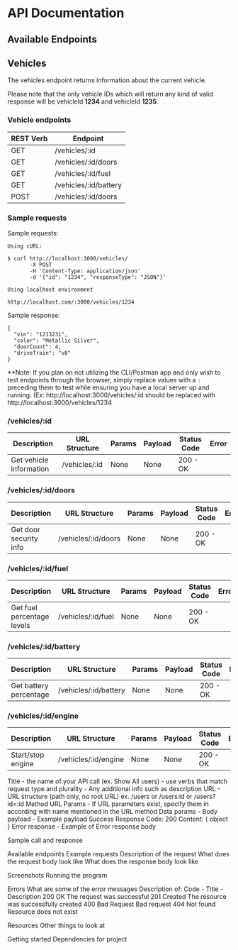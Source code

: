 # API Documentation

## Available Endpoints

<h2> Vehicles </h2>

The vehicles endpoint returns information about the current vehicle.

Please note that the only vehicle IDs which will return any kind of valid response will be vehicleId **1234** and vehicleId **1235**.

<h3> Vehicle endpoints</h3>

| REST Verb | Endpoint              |
| --------- | --------------------- |
| GET       | /vehicles/:id         |
| GET       | /vehicles/:id/doors   |
| GET       | /vehicles/:id/fuel    |
| GET       | /vehicles/:id/battery |
| POST      | /vehicles/:id/doors   |

### Sample requests

<!-- Add examples of a GET request in the code. Add example of a response in code!-->

Sample requests:

```
Using cURL:

$ curl http://localhost:3000/vehicles/
       -X POST
       -H 'Content-Type: application/json'
       -d '{"id": "1234", "responseType": "JSON"}'

```

```
Using localhost environment

http://localhost.com/:3000/vehicles/1234
```

Sample response:

```
{
  "vin": "1213231",
  "color": "Metallic Silver",
  "doorCount": 4,
  "driveTrain": "v8"
}
```

\*\*Note: If you plan on not utilizing the CLI/Postman app and only wish to test endpoints through the browser, simply replace
values with a `:` preceding them to test while ensuring you have a local server up and running. (Ex: http://localhost:3000/vehicles/:id should be replaced with http://localhost:3000/vehicles/1234

### /vehicles/:id

| Description             | URL Structure | Params | Payload | Status Code | Error |
| ----------------------- | ------------- | ------ | ------- | ----------- | ----- |
| Get vehicle information | /vehicles/:id | None   | None    | 200 - OK    |       |

### /vehicles/:id/doors

| Description            | URL Structure       | Params | Payload | Status Code | Error |
| ---------------------- | ------------------- | ------ | ------- | ----------- | ----- |
| Get door security info | /vehicles/:id/doors | None   | None    | 200 - OK    |       |

### /vehicles/:id/fuel

| Description                | URL Structure      | Params | Payload | Status Code | Error |
| -------------------------- | ------------------ | ------ | ------- | ----------- | ----- |
| Get fuel percentage levels | /vehicles/:id/fuel | None   | None    | 200 - OK    |       |

### /vehicles/:id/battery

| Description            | URL Structure         | Params | Payload | Status Code | Error |
| ---------------------- | --------------------- | ------ | ------- | ----------- | ----- |
| Get battery percentage | /vehicles/:id/battery | None   | None    | 200 - OK    |       |

### /vehicles/:id/engine

| Description       | URL Structure        | Params | Payload | Status Code | Error |
| ----------------- | -------------------- | ------ | ------- | ----------- | ----- |
| Start/stop engine | /vehicles/:id/engine | None   | None    | 200 - OK    |       |

Title - the name of your API call (ex. Show All users) - use verbs that match request type and plurality - Any additional info such as description
URL - URL structure (path only, no root URL)
ex. /users or /users:id or /users?id=:id
Method
URL Params - If URL parameters exist, specify them in according with name mentioned in the URL method
Data params - Body payload - Example payload
Success Response
Code: 200
Content: { object }
Error response - Example of Error response body

Sample call and response

Available endpoints
Example requests
Description of the request
What does the request body look like
What does the response body look like

Screenshots
Running the program

Errors
What are some of the error messages
Description of:
Code - Title - Description
200 OK The request was successful
201 Created The resource was successfully created
400 Bad Request Bad request
404 Not found Resource does not exist

Resources
Other things to look at

Getting started
Dependencies for project
